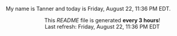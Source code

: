 My name is Tanner and today is Friday, August 22, 11:36 PM EDT.

<p align="center">This <i>README</i> file is generated <b>every 3 hours</b>!</br>Last refresh: Friday, August 22, 11:36 PM EDT<br /></p>
